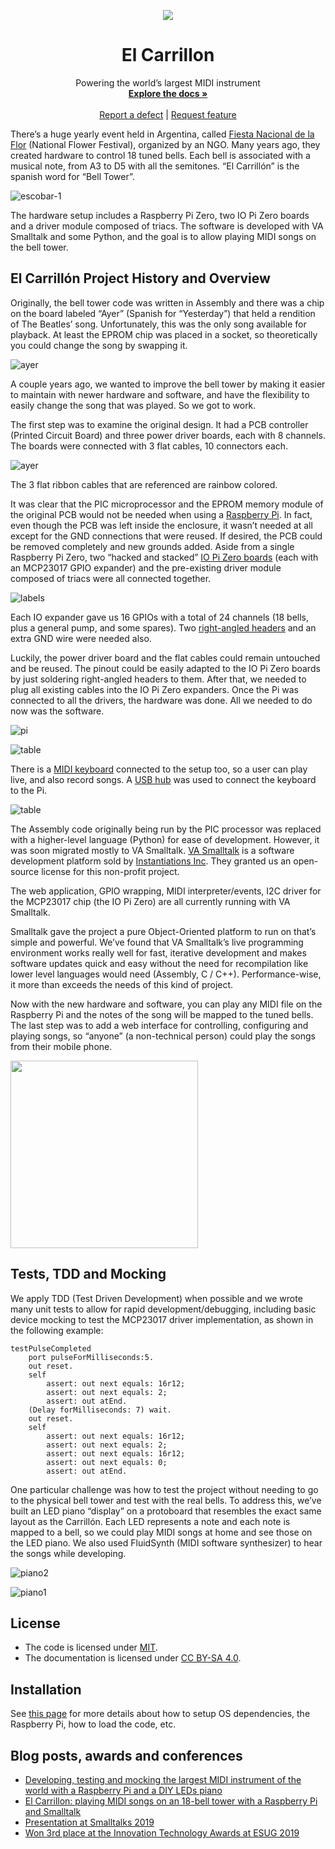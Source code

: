 <p align="center"><img src="assets/logos/carrillonLogo.png">
 <h1 align="center">El Carrillon</h1>
  <p align="center">
    Powering the world’s largest MIDI instrument
    <br>
    <a href="doc/"><strong>Explore the docs »</strong></a>
    <br>
    <br>
    <a href="https://github.com/gerasdf/carrillon/issues/new?labels=Type%3A+Defect">Report a defect</a>
    |
    <a href="https://github.com/gerasdf/carrillon/issues/new?labels=Type%3A+Feature">Request feature</a>
  </p>
</p>


There’s a huge yearly event held in Argentina, called [Fiesta Nacional de la Flor](http://www.fiestadelaflor.org.ar/web/) (National Flower Festival), organized by an NGO.  Many years ago, they created hardware to control 18 tuned bells. Each bell is associated with a musical note, from A3 to D5 with all the semitones. “El Carrillón” is the spanish word for “Bell Tower”.

![escobar-1](assets/pictures/bellTower2.jpg)

The hardware setup includes a Raspberry Pi Zero, two IO Pi Zero boards and a driver module composed of triacs. The software is developed with VA Smalltalk and some Python, and the goal is to allow playing MIDI songs on the bell tower.

## El Carrillón Project History and Overview

Originally, the bell tower code was written in Assembly and there was a chip on the board labeled “Ayer” (Spanish for “Yesterday”) that held a rendition of The Beatles’ song. Unfortunately, this was the only song available for playback. At least the EPROM chip was placed in a socket, so theoretically you could change the song by swapping it.

![ayer](assets/pictures/20190815_215946.jpg)

A couple years ago, we wanted to improve the bell tower by making it easier to maintain with newer hardware and software, and have the flexibility to easily change the song that was played. So we got to work.

The first step was to examine the original design. It had a PCB controller (Printed Circuit Board) and three power driver boards, each with 8 channels. The boards were connected with 3 flat cables, 10 connectors each.

![ayer](assets/pictures/20190815_215424.jpg)

The 3 flat ribbon cables that are referenced are rainbow colored.

It was clear that the PIC microprocessor and the EPROM memory module of the original PCB would not be needed when using a [Raspberry Pi](https://www.adafruit.com/product/3409). In fact, even though the PCB was left inside the enclosure, it wasn’t needed at all except for the GND connections that were reused. If desired, the PCB could be removed completely and new grounds added. Aside from a single Raspberry Pi Zero, two “hacked and stacked” [IO Pi Zero boards](https://www.abelectronics.co.uk/p/71/io-pi-zero) (each with an MCP23017 GPIO expander) and the pre-existing driver module composed of triacs were all connected together.

![labels](assets/pictures/IMG_20170909_164640747_labels.jpg)

Each IO expander gave us 16 GPIOs with a total of 24 channels (18 bells, plus a general pump, and some spares). Two [right-angled headers](https://articulo.mercadolibre.com.ar/MLA-704527535-tira-pines-macho-angulo-recto-2x40-paso-254mm-largo-11mm-_JM) and an extra GND wire were needed also.

Luckily, the power driver board and the flat cables could remain untouched and be reused. The pinout could be easily adapted to the IO Pi Zero boards by just soldering right-angled headers to them. After that, we needed to plug all existing cables into the IO Pi Zero expanders. Once the Pi was connected to all the drivers, the hardware was done. All we needed to do now was the software.

![pi](assets/pictures/20190815_215455.jpg)

![table](assets/pictures/20190815_222548.jpg)

There is a [MIDI keyboard](https://www.amazon.com/gp/product/B00VHKMK64) connected to the setup too, so a user can play live, and also record songs. A [USB hub](https://www.adafruit.com/product/2909) was used to connect the keyboard to the Pi.

![table](assets/pictures/IMG_20170909_162016863.jpg)

The Assembly code originally being run by the PIC processor was replaced with a higher-level language (Python) for ease of development. However, it was soon migrated mostly to VA Smalltalk. [VA Smalltalk](https://www.instantiations.com/products/vasmalltalk/index.html) is a software development platform sold by [Instantiations Inc](https://www.instantiations.com/). They granted us an open-source license for this non-profit project.

The web application, GPIO wrapping, MIDI interpreter/events, I2C driver for the MCP23017 chip (the IO Pi Zero) are all currently running with VA Smalltalk.

Smalltalk gave the project a pure Object-Oriented platform to run on that’s simple and powerful. We’ve found that VA Smalltalk’s live programming environment works really well for fast, iterative development and makes software updates quick and easy without the need for recompilation like lower level languages would need (Assembly, C / C++). Performance-wise, it more than exceeds the needs of this kind of project.

Now with the new hardware and software, you can play any MIDI file on the Raspberry Pi and the notes of the song will be mapped to the tuned bells. The last step was to add a web interface for controlling, configuring and playing songs, so “anyone” (a non-technical person) could play the songs from their mobile phone.

<img src="https://github.com/gerasdf/carrillon/raw/master/assets/pictures/carrillon_web2.png" width="300">


## Tests, TDD and Mocking

We apply TDD (Test Driven Development) when possible and we wrote many unit tests to allow for rapid development/debugging, including basic device mocking to test the MCP23017 driver implementation, as shown in the following example:

```smalltalk
testPulseCompleted
	port pulseForMilliseconds:5.
	out reset.
	self
		assert: out next equals: 16r12;
		assert: out next equals: 2;
		assert: out atEnd.
	(Delay forMilliseconds: 7) wait.
	out reset.
	self
		assert: out next equals: 16r12;
		assert: out next equals: 2;
		assert: out next equals: 16r12;
		assert: out next equals: 0;
		assert: out atEnd.
```


One particular challenge was how to test the project without needing to go to the physical bell tower and test with the real bells. To address this, we’ve built an LED piano “display” on a protoboard that resembles the exact same layout as the Carrillón. Each LED represents a note and each note is mapped to a bell, so we could play MIDI songs at home and see those on the LED piano. We also used FluidSynth (MIDI software synthesizer) to hear the songs while developing.

![piano2](assets/pictures/ledPiano2.jpg)

![piano1](assets/pictures/ledPiano.jpg)




## License
- The code is licensed under [MIT](LICENSE).
- The documentation is licensed under [CC BY-SA 4.0](http://creativecommons.org/licenses/by-sa/4.0/).


## Installation

See [this page](web/SetupCarrillonWeb.md) for more details about how to setup OS dependencies, the Raspberry Pi, how to load the code, etc.  



## Blog posts, awards and conferences
- [Developing, testing and mocking the largest MIDI instrument of the world with a Raspberry Pi and a DIY LEDs piano](https://dev.to/martinezpeck/developing-testing-and-mocking-the-largest-midi-instrument-of-the-world-with-a-raspberry-pi-and-a-diy-leds-piano-7el)
- [El Carrillon: playing MIDI songs on an 18-bell tower with a Raspberry Pi and Smalltalk](https://dev.to/martinezpeck/el-carrillon-playing-midi-songs-on-an-18-bell-tower-with-a-raspberry-pi-and-smalltalk-3f1f)
- [Presentation at Smalltalks 2019](https://youtu.be/5HnxUGA0ZlE?t=2057)
- [Won 3rd place at the Innovation Technology Awards at ESUG 2019](https://esug.github.io/2019-Conference/awardsSubmissions.html)

